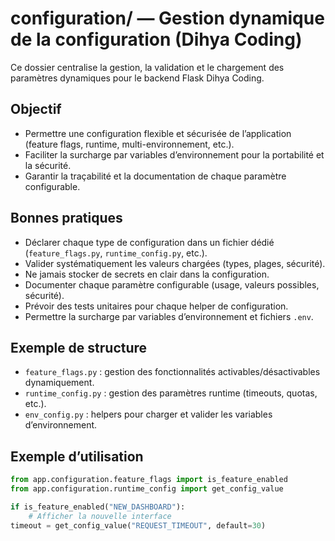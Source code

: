 # configuration/ — Gestion dynamique de la configuration (Dihya Coding)

Ce dossier centralise la gestion, la validation et le chargement des paramètres dynamiques pour le backend Flask Dihya Coding.

## Objectif

- Permettre une configuration flexible et sécurisée de l’application (feature flags, runtime, multi-environnement, etc.).
- Faciliter la surcharge par variables d’environnement pour la portabilité et la sécurité.
- Garantir la traçabilité et la documentation de chaque paramètre configurable.

## Bonnes pratiques

- Déclarer chaque type de configuration dans un fichier dédié (`feature_flags.py`, `runtime_config.py`, etc.).
- Valider systématiquement les valeurs chargées (types, plages, sécurité).
- Ne jamais stocker de secrets en clair dans la configuration.
- Documenter chaque paramètre configurable (usage, valeurs possibles, sécurité).
- Prévoir des tests unitaires pour chaque helper de configuration.
- Permettre la surcharge par variables d’environnement et fichiers `.env`.

## Exemple de structure

- `feature_flags.py` : gestion des fonctionnalités activables/désactivables dynamiquement.
- `runtime_config.py` : gestion des paramètres runtime (timeouts, quotas, etc.).
- `env_config.py` : helpers pour charger et valider les variables d’environnement.

## Exemple d’utilisation

```python
from app.configuration.feature_flags import is_feature_enabled
from app.configuration.runtime_config import get_config_value

if is_feature_enabled("NEW_DASHBOARD"):
    # Afficher la nouvelle interface
timeout = get_config_value("REQUEST_TIMEOUT", default=30)